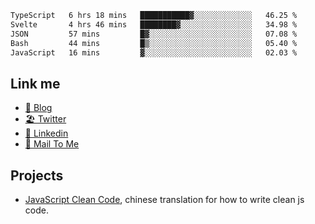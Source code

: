 <!--START_SECTION:waka-->

```txt
TypeScript   6 hrs 18 mins   ███████████▓░░░░░░░░░░░░░   46.25 %
Svelte       4 hrs 46 mins   ████████▓░░░░░░░░░░░░░░░░   34.98 %
JSON         57 mins         █▓░░░░░░░░░░░░░░░░░░░░░░░   07.08 %
Bash         44 mins         █▒░░░░░░░░░░░░░░░░░░░░░░░   05.40 %
JavaScript   16 mins         ▓░░░░░░░░░░░░░░░░░░░░░░░░   02.03 %
```

<!--END_SECTION:waka-->

## Link me

- [📕 Blog](https://chris-yu.vercel.app/)
- [🏖️ Twitter](https://twitter.com/yuetong3yu)
- [🧳 Linkedin](https://www.linkedin.com/in/yuetong3yu)
- [📧 Mail To Me](mailto:yuetong3yu@gmail.com)


## Projects 

- [JavaScript Clean Code](https://js-clean-code-cn.vercel.app/), chinese translation for how to write clean js code.
